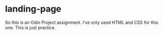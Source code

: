 # landing-page
So this is an Odin Project assignment. I've only used HTML and CSS for this one.
This is just practice.
